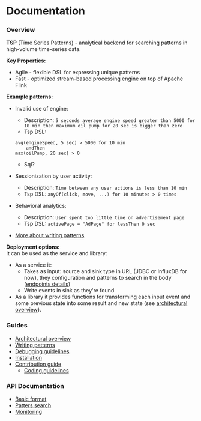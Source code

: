 Documentation
=============

### Overview
__TSP__ (Time Series Patterns) - analytical backend for searching
patterns in high-volume time-series data.


__Key Properties:__
- Agile - flexible DSL for expressing unique patterns
- Fast - optimized stream-based processing engine on top of Apache Flink


__Example patterns:__
- Invalid use of engine:
    - Description: `5 seconds average engine speed greater than 5000 for 10 min then maximum oil pump for 20 sec is bigger than zero`
    - Tsp DSL: 
    ```
    avg(engineSpeed, 5 sec) > 5000 for 10 min 
        andThen 
    max(oilPump, 20 sec) > 0
    ```
    - Sql?

- Sessionization by user activity:
    - Description: `Time between any user actions is less than 10 min`
    - Tsp DSL: `anyOf(click, move, ...) for 10 minutes > 0 times`

- Behavioral analytics:
    - Description: `User spent too little time on advertisement page`
    - Tsp DSL: `activePage = "AdPage" for lessThen 0 sec`

- [More about writing patterns](./writing-patterns.md)


__Deployment options:__
<br>It can be used as the service and library:
- As a service it:
    - Takes as input: source and sink type in URL (JDBC or InfluxDB
    for now), they configuration and patterns to search in the body
    ([endpoints details](./api/patterns.md))
    - Write events in sink as they're found
- As a library it provides functions for transforming each input
event and some previous state into some result and new state
(see [architectural overview](./architectural-overview.md)).


### Guides
- [Architectural overview](./architectural-overview.md)
- [Writing patterns](./writing-patterns.md)
- [Debugging guidelines](./debugging-guidelines.md)
- [Installation](./installation.md)
- [Contribution guide](./contribution-guide.md)
    - [Coding guidelines](./coding-guidelines.md)

### API Documentation
- [Basic format](./api/index.md)
- [Patters search](./api/patterns.md)
- [Monitoring](./api/monitoring.md)
